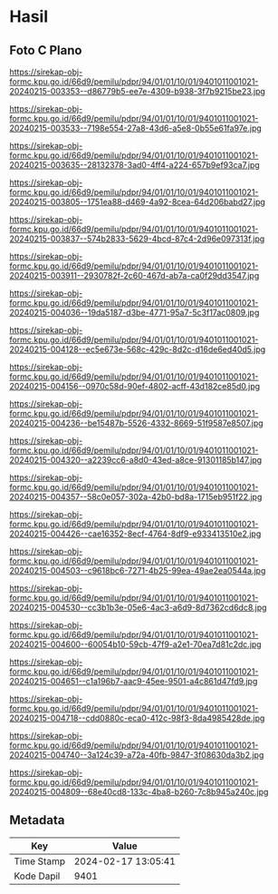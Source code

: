 # Hasil

## Foto C Plano

https://sirekap-obj-formc.kpu.go.id/66d9/pemilu/pdpr/94/01/01/10/01/9401011001021-20240215-003353--d86779b5-ee7e-4309-b938-3f7b9215be23.jpg

https://sirekap-obj-formc.kpu.go.id/66d9/pemilu/pdpr/94/01/01/10/01/9401011001021-20240215-003533--7198e554-27a8-43d6-a5e8-0b55e61fa97e.jpg

https://sirekap-obj-formc.kpu.go.id/66d9/pemilu/pdpr/94/01/01/10/01/9401011001021-20240215-003635--28132378-3ad0-4ff4-a224-657b9ef93ca7.jpg

https://sirekap-obj-formc.kpu.go.id/66d9/pemilu/pdpr/94/01/01/10/01/9401011001021-20240215-003805--1751ea88-d469-4a92-8cea-64d206babd27.jpg

https://sirekap-obj-formc.kpu.go.id/66d9/pemilu/pdpr/94/01/01/10/01/9401011001021-20240215-003837--574b2833-5629-4bcd-87c4-2d96e097313f.jpg

https://sirekap-obj-formc.kpu.go.id/66d9/pemilu/pdpr/94/01/01/10/01/9401011001021-20240215-003911--2930782f-2c60-467d-ab7a-ca0f29dd3547.jpg

https://sirekap-obj-formc.kpu.go.id/66d9/pemilu/pdpr/94/01/01/10/01/9401011001021-20240215-004036--19da5187-d3be-4771-95a7-5c3f17ac0809.jpg

https://sirekap-obj-formc.kpu.go.id/66d9/pemilu/pdpr/94/01/01/10/01/9401011001021-20240215-004128--ec5e673e-568c-429c-8d2c-d16de6ed40d5.jpg

https://sirekap-obj-formc.kpu.go.id/66d9/pemilu/pdpr/94/01/01/10/01/9401011001021-20240215-004156--0970c58d-90ef-4802-acff-43d182ce85d0.jpg

https://sirekap-obj-formc.kpu.go.id/66d9/pemilu/pdpr/94/01/01/10/01/9401011001021-20240215-004236--be15487b-5526-4332-8669-51f9587e8507.jpg

https://sirekap-obj-formc.kpu.go.id/66d9/pemilu/pdpr/94/01/01/10/01/9401011001021-20240215-004320--a2239cc6-a8d0-43ed-a8ce-91301185b147.jpg

https://sirekap-obj-formc.kpu.go.id/66d9/pemilu/pdpr/94/01/01/10/01/9401011001021-20240215-004357--58c0e057-302a-42b0-bd8a-1715eb951f22.jpg

https://sirekap-obj-formc.kpu.go.id/66d9/pemilu/pdpr/94/01/01/10/01/9401011001021-20240215-004426--cae16352-8ecf-4764-8df9-e933413510e2.jpg

https://sirekap-obj-formc.kpu.go.id/66d9/pemilu/pdpr/94/01/01/10/01/9401011001021-20240215-004503--c9618bc6-7271-4b25-99ea-49ae2ea0544a.jpg

https://sirekap-obj-formc.kpu.go.id/66d9/pemilu/pdpr/94/01/01/10/01/9401011001021-20240215-004530--cc3b1b3e-05e6-4ac3-a6d9-8d7362cd6dc8.jpg

https://sirekap-obj-formc.kpu.go.id/66d9/pemilu/pdpr/94/01/01/10/01/9401011001021-20240215-004600--60054b10-59cb-47f9-a2e1-70ea7d81c2dc.jpg

https://sirekap-obj-formc.kpu.go.id/66d9/pemilu/pdpr/94/01/01/10/01/9401011001021-20240215-004651--c1a196b7-aac9-45ee-9501-a4c861d47fd9.jpg

https://sirekap-obj-formc.kpu.go.id/66d9/pemilu/pdpr/94/01/01/10/01/9401011001021-20240215-004718--cdd0880c-eca0-412c-98f3-8da4985428de.jpg

https://sirekap-obj-formc.kpu.go.id/66d9/pemilu/pdpr/94/01/01/10/01/9401011001021-20240215-004740--3a124c39-a72a-40fb-9847-3f08630da3b2.jpg

https://sirekap-obj-formc.kpu.go.id/66d9/pemilu/pdpr/94/01/01/10/01/9401011001021-20240215-004809--68e40cd8-133c-4ba8-b260-7c8b945a240c.jpg


## Metadata

| Key        | Value               |
| ---------- | ------------------- |
| Time Stamp | 2024-02-17 13:05:41 |
| Kode Dapil | 9401                |



